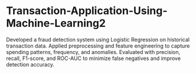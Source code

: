 # Transaction-Application-Using-Machine-Learning2
Developed a fraud detection system using Logistic Regression on historical transaction data. Applied preprocessing and feature engineering to capture spending patterns, frequency, and anomalies. Evaluated with precision, recall, F1-score, and ROC-AUC to minimize false negatives and improve detection accuracy.
